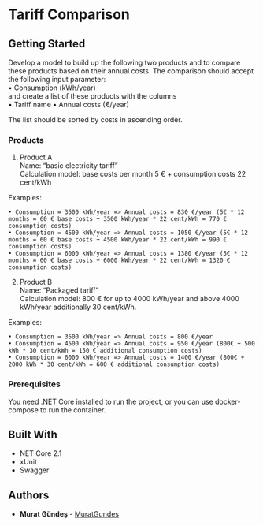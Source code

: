 # Tariff Comparison

## Getting Started

Develop a model to build up the following two products and to compare these products based on their annual costs. The comparison should accept the following input parameter:  
• Consumption (kWh/year)  
and create a list of these products with the columns  
• Tariff name  • Annual costs (€/year)  

The list should be sorted by costs in ascending order.  

### Products  

1. Product A  
Name: “basic electricity tariff”  
Calculation model: base costs per month 5 € + consumption costs 22 cent/kWh 

Examples:  
```
• Consumption = 3500 kWh/year => Annual costs = 830 €/year (5€ * 12 months = 60 € base costs + 3500 kWh/year * 22 cent/kWh = 770 € consumption costs)  
• Consumption = 4500 kWh/year => Annual costs = 1050 €/year (5€ * 12 months = 60 € base costs + 4500 kWh/year * 22 cent/kWh = 990 € consumption costs)  
• Consumption = 6000 kWh/year => Annual costs = 1380 €/year (5€ * 12 months = 60 € base costs + 6000 kWh/year * 22 cent/kWh = 1320 € consumption costs)    
```


2. Product B  
Name: “Packaged tariff”  
Calculation model: 800 € for up to 4000 kWh/year and above 4000 kWh/year additionally 30 cent/kWh.  

Examples: 
``` 
• Consumption = 3500 kWh/year => Annual costs = 800 €/year   
• Consumption = 4500 kWh/year => Annual costs = 950 €/year (800€ + 500 kWh * 30 cent/kWh = 150 € additional consumption costs)  
• Consumption = 6000 kWh/year => Annual costs = 1400 €/year (800€ + 2000 kWh * 30 cent/kWh = 600 € additional consumption costs)  
```

### Prerequisites

You need .NET Core installed to run the project, or you can use docker-compose to run the container.

## Built With

*  NET Core 2.1
*  xUnit 
*  Swagger

## Authors

* **Murat Gündeş** - [MuratGundes](https://github.com/MuratGundes)